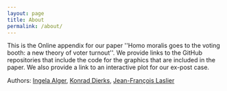 ```yaml
---
layout: page
title: About
permalink: /about/
---
```


This is the Online appendix for our paper ''Homo moralis goes to the voting booth: a new theory of voter turnout''. We provide links to the GitHub repositories that include the code for the graphics that are included in the paper. We also provide a link to an interactive plot for our ex-post case.

Authors: [Ingela Alger](https://ingelaalger.weebly.com/), [Konrad Dierks](https://www.tse-fr.eu/people/konrad-dierks), [Jean-François Laslier](https://sites.google.com/site/jflaslierhomepage/)